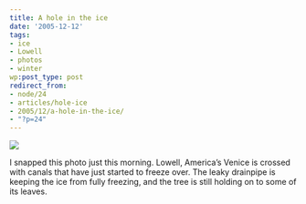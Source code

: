 ```yaml
---
title: A hole in the ice
date: '2005-12-12'
tags:
- ice
- Lowell
- photos
- winter
wp:post_type: post
redirect_from:
- node/24
- articles/hole-ice
- 2005/12/a-hole-in-the-ice/
- "?p=24"
---
```


[ ![](http://static.flickr.com/35/73043709_0025985d9a_t.jpg) ](https://www.flickr.com/photos/atomicworkshop/73043709/)

I snapped this photo just this morning. Lowell, America’s Venice is crossed with canals that have just started to freeze over. The leaky drainpipe is keeping the ice from fully freezing, and the tree is still holding on to some of its leaves.
